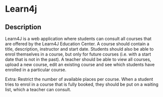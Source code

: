 # Learn4j

## Description

Learn4J is a web application where students can consult all courses that are offered by the Learn4J Education Center.
A course should contain a title, description, instructor and start date.
Students should also be able to enrol themselves in a course, but only for future courses (i.e. with a start date that is not in the past).
A teacher should be able to view all courses, upload a new course, edit an existing course and see which students have enrolled in a particular course.

Extra: Restrict the number of available places per course.
When a student tries to enrol in a course that is fully booked, they should be put on a waiting list, which a teacher can consult.
